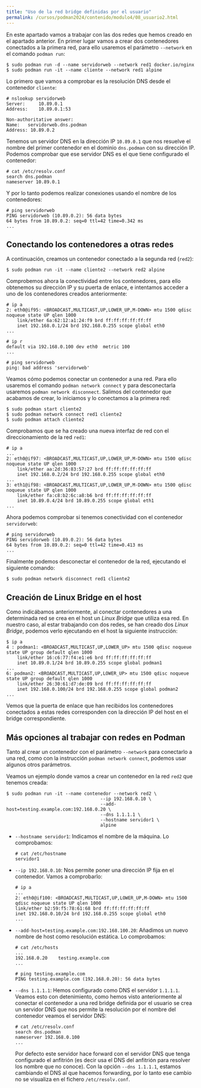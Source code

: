 ```yaml
---
title: "Uso de la red bridge definidas por el usuario"
permalink: /cursos/podman2024/contenido/modulo4/08_usuario2.html
---
```


En este apartado vamos a trabajar con las dos redes que hemos creado en el apartado anterior.
En primer lugar vamos a crear dos contenedores conectados a la primera red, para ello usaremos el parámetro `--network` en el comando `podman run`:

```
$ sudo podman run -d --name servidorweb --network red1 docker.io/nginx
$ sudo podman run -it --name cliente --network red1 alpine
```

Lo primero que vamos a comprobar es la resolución DNS desde el contenedor `cliente`:

```
# nslookup servidorweb
Server:		10.89.0.1
Address:	10.89.0.1:53

Non-authoritative answer:
Name:	servidorweb.dns.podman
Address: 10.89.0.2
```

Tenemos un servidor DNS en la dirección IP `10.89.0.1` que nos resuelve el nombre del primer contenedor en el dominio `dns.podman` con su dirección IP. Podemos comprobar que ese servidor DNS es el que tiene configurado el contenedor:

```
# cat /etc/resolv.conf 
search dns.podman
nameserver 10.89.0.1
```

Y por lo tanto podemos realizar conexiones usando el nombre de los contenedores:

```
# ping servidorweb
PING servidorweb (10.89.0.2): 56 data bytes
64 bytes from 10.89.0.2: seq=0 ttl=42 time=0.342 ms
...
```

## Conectando los contenedores a otras redes

A continuación, creamos un contenedor conectado a la segunda red (`red2`):

```
$ sudo podman run -it --name cliente2 --network red2 alpine
```
Comprobemos ahora la conectividad entre los contenedores, para ello obtenemos su dirección IP y su puerta de enlace, e intentamos acceder a uno de los contenedores creados anteriormente:


```
# ip a
2: eth0@if95: <BROADCAST,MULTICAST,UP,LOWER_UP,M-DOWN> mtu 1500 qdisc noqueue state UP qlen 1000
    link/ether 6a:62:12:a1:24:f9 brd ff:ff:ff:ff:ff:ff
    inet 192.168.0.1/24 brd 192.168.0.255 scope global eth0
...

# ip r
default via 192.168.0.100 dev eth0  metric 100 
...

# ping servidorweb
ping: bad address 'servidorweb'
```

Veamos cómo podemos conectar un contenedor a una red. Para ello usaremos el comando `podman network connect` y para desconectarla usaremos `podman network disconnect`. Salimos del contenedor que acabamos de crear, lo iniciamos y lo conectamos a la primera red:

```
$ sudo podman start cliente2
$ sudo podman network connect red1 cliente2
$ sudo podman attach cliente2
```

Comprobamos que se ha creado una nueva interfaz de red con el direccionamiento de la red `red1`:

```
# ip a
...
2: eth0@if97: <BROADCAST,MULTICAST,UP,LOWER_UP,M-DOWN> mtu 1500 qdisc noqueue state UP qlen 1000
    link/ether aa:2d:36:83:57:27 brd ff:ff:ff:ff:ff:ff
    inet 192.168.0.2/24 brd 192.168.0.255 scope global eth0
...
3: eth1@if98: <BROADCAST,MULTICAST,UP,LOWER_UP,M-DOWN> mtu 1500 qdisc noqueue state UP qlen 1000
    link/ether fa:c8:b2:6c:a8:b6 brd ff:ff:ff:ff:ff:ff
    inet 10.89.0.4/24 brd 10.89.0.255 scope global eth1
...
```

Ahora podemos comprobar si tenemos conectividad con el contenedor `servidorweb`:

```
# ping servidorweb
PING servidorweb (10.89.0.2): 56 data bytes
64 bytes from 10.89.0.2: seq=0 ttl=42 time=0.413 ms
...
```

Finalmente podemos desconectar el contenedor de la red, ejecutando el siguiente comando:

```
$ sudo podman network disconnect red1 cliente2
```

## Creación de Linux Bridge en el host

Como indicábamos anteriormente, al conectar contenedores a una determinada red se crea en el host un *Linux Bridge* que utiliza esa red. En nuestro caso, al estar trabajando con dos redes, se han creado dos *Linux Bridge*, podemos verlo ejecutando en el host la siguiente instrucción:

```
$ ip a
4 : podman1: <BROADCAST,MULTICAST,UP,LOWER_UP> mtu 1500 qdisc noqueue state UP group default qlen 1000
    link/ether 16:c6:77:f4:e1:e6 brd ff:ff:ff:ff:ff:ff
    inet 10.89.0.1/24 brd 10.89.0.255 scope global podman1
...
6: podman2: <BROADCAST,MULTICAST,UP,LOWER_UP> mtu 1500 qdisc noqueue state UP group default qlen 1000
    link/ether 26:30:61:d7:de:09 brd ff:ff:ff:ff:ff:ff
    inet 192.168.0.100/24 brd 192.168.0.255 scope global podman2
...
```
Vemos que la puerta de enlace que han recibidos los contenedores conectados a estas redes corresponden con la dirección IP del host en el bridge correspondiente.

## Más opciones al trabajar con redes en Podman

Tanto al crear un contenedor con el parámetro `--network` para conectarlo a una red, como con la instrucción `podman network connect`, podemos usar algunos otros parámetros.

Veamos un ejemplo donde vamos a crear un contenedor en la red `red2` que tenemos creada:

```
$ sudo podman run -it --name contenedor --network red2 \
                                   --ip 192.168.0.10 \
                                   --add-host=testing.example.com:192.168.0.20 \
                                   --dns 1.1.1.1 \
                                   --hostname servidor1 \
                                   alpine
```

* `--hostname servidor1`: Indicamos el nombre de la máquina. Lo comprobamos:

    ```
    # cat /etc/hostname 
    servidor1
    ```
* `--ip 192.168.0.10`: Nos permite poner una dirección IP fija en el contenedor. Vamos a comprobarlo:

    ```
    # ip a
    ...
    2: eth0@if100: <BROADCAST,MULTICAST,UP,LOWER_UP,M-DOWN> mtu 1500 qdisc noqueue state UP qlen 1000
    link/ether b2:59:f5:78:61:68 brd ff:ff:ff:ff:ff:ff
    inet 192.168.0.10/24 brd 192.168.0.255 scope global eth0
    ...
    ```
* `--add-host=testing.example.com:192.168.100.20`: Añadimos un nuevo nombre de host como resolución estática. Lo comprobamos:

    ```
    # cat /etc/hosts
    ...
    192.168.0.20	testing.example.com
    ...
    
    # ping testing.example.com
    PING testing.example.com (192.168.0.20): 56 data bytes
    ```
* `--dns 1.1.1.1`: Hemos configurado como DNS el servidor `1.1.1.1`. Veamos esto con detenimiento, como hemos visto anteriormente al conectar el contenedor a una red bridge definida por el usuario se crea un servidor DNS que nos permite la resolución por el nombre del contenedor veamos el servidor DNS:
    ```
    # cat /etc/resolv.conf 
    search dns.podman
    nameserver 192.168.0.100
    ...
    ```
    Por defecto este servidor hace forward con el servidor DNS que tenga configurado el anfitrión (es decir usa el DNS del anfitrión para resolver los nombre que no conoce). Con la opción `--dns 1.1.1.1`, estamos cambiando el DNS al que hacemos forwarding, por lo tanto ese cambio no se visualiza en el fichero `/etc/resolv.conf`.
